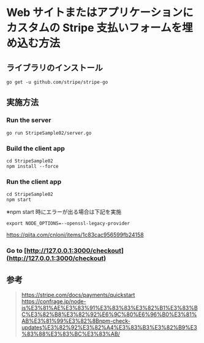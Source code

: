 # Web サイトまたはアプリケーションにカスタムの Stripe 支払いフォームを埋め込む方法


## ライブラリのインストール

```
go get -u github.com/stripe/stripe-go
```

## 実施方法

### Run the server

```
go run StripeSample02/server.go
```

### Build the client app

```
cd StripeSample02
npm install --force
```

### Run the client app

```
cd StripeSample02
npm start
```

※npm start 時にエラーが出る場合は下記を実施

```
export NODE_OPTIONS=--openssl-legacy-provider
```

https://qiita.com/cnloni/items/1c83cac956599fb24158

### Go to [http://127.0.0.1:3000/checkout](http://127.0.0.1:3000/checkout)


## 参考

> https://stripe.com/docs/payments/quickstart
> https://confrage.jp/node-js%E3%81%AE%E3%83%91%E3%83%83%E3%82%B1%E3%83%BC%E3%82%B8%E3%82%92%E6%9C%80%E6%96%B0%E3%81%AB%E3%81%99%E3%82%8Bnpm-check-updates%E3%82%92%E3%82%A4%E3%83%B3%E3%82%B9%E3%83%88%E3%83%BC%E3%83%AB/
> 